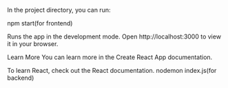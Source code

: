 In the project directory, you can run:

npm start(for frontend)


Runs the app in the development mode.
Open http://localhost:3000 to view it in your browser.


Learn More
You can learn more in the Create React App documentation.

To learn React, check out the React documentation.
nodemon index.js(for backend)

